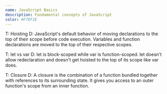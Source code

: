 ```yaml
---
name: JavaScript Basics
description: Fundamental concepts of JavaScript
color: #F7DF1E
---
```


T: Hoisting
D: JavaScript's default behavior of moving declarations to the top of their scope before code execution. Variables and function declarations are moved to the top of their respective scopes.

T: let vs var
D: let is block-scoped while var is function-scoped. let doesn't allow redeclaration and doesn't get hoisted to the top of its scope like var does.

T: Closure
D: A closure is the combination of a function bundled together with references to its surrounding state. It gives you access to an outer function's scope from an inner function.